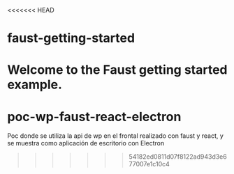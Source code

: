 <<<<<<< HEAD
# faust-getting-started

Welcome to the Faust getting started example.
=======
# poc-wp-faust-react-electron
Poc donde se utiliza la api de wp en el frontal realizado con faust y react, y se muestra como aplicación de escritorio con Electron
>>>>>>> 54182ed0811d07f8122ad943d3e677007e1c10c4
